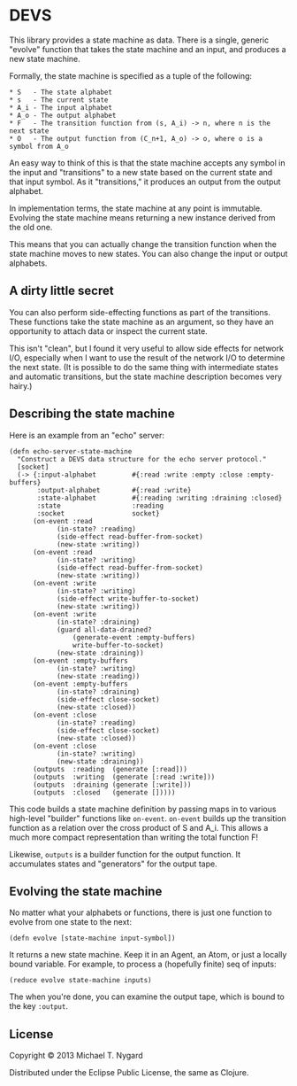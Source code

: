 # DEVS

This library provides a state machine as data. There is a single,
generic "evolve" function that takes the state machine and an input,
and produces a new state machine.

Formally, the state machine is specified as a tuple of the following:

    * S   - The state alphabet
    * s   - The current state
    * A_i - The input alphabet
    * A_o - The output alphabet
    * F   - The transition function from (s, A_i) -> n, where n is the next state
    * O   - The output function from (C_n+1, A_o) -> o, where o is a symbol from A_o

An easy way to think of this is that the state machine accepts any
symbol in the input and "transitions" to a new state based on the
current state and that input symbol. As it "transitions," it produces
an output from the output alphabet.

In implementation terms, the state machine at any point is
immutable. Evolving the state machine means returning a new instance
derived from the old one.

This means that you can actually change the transition function when
the state machine moves to new states. You can also change the input
or output alphabets.

## A dirty little secret

You can also perform side-effecting functions as part of the
transitions. These functions take the state machine as an argument, so
they have an opportunity to attach data or inspect the current state.

This isn't "clean", but I found it very useful to allow side effects
for network I/O, especially when I want to use the result of the
network I/O to determine the next state. (It is possible to do the
same thing with intermediate states and automatic transitions, but the
state machine description becomes very hairy.)

## Describing the state machine

Here is an example from an "echo" server:

    (defn echo-server-state-machine
      "Construct a DEVS data structure for the echo server protocol."
      [socket]
      (-> {:input-alphabet         #{:read :write :empty :close :empty-buffers}
           :output-alphabet        #{:read :write}
           :state-alphabet         #{:reading :writing :draining :closed}
           :state                  :reading
           :socket                 socket}
          (on-event :read
                (in-state? :reading)
                (side-effect read-buffer-from-socket)
                (new-state :writing))
          (on-event :read
                (in-state? :writing)
                (side-effect read-buffer-from-socket)
                (new-state :writing))
          (on-event :write
                (in-state? :writing)
                (side-effect write-buffer-to-socket)
                (new-state :writing))
          (on-event :write
                (in-state? :draining)
                (guard all-data-drained?
                    (generate-event :empty-buffers)
                    write-buffer-to-socket)
                (new-state :draining))
          (on-event :empty-buffers
                (in-state? :writing)
                (new-state :reading))
          (on-event :empty-buffers
                (in-state? :draining)
                (side-effect close-socket)
                (new-state :closed))
          (on-event :close
                (in-state? :reading)
                (side-effect close-socket)
                (new-state :closed))
          (on-event :close
                (in-state? :writing)
                (new-state :draining))
          (outputs  :reading  (generate [:read]))
          (outputs  :writing  (generate [:read :write]))
          (outputs  :draining (generate [:write]))
          (outputs  :closed   (generate []))))

This code builds a state machine definition by passing maps in to
various high-level "builder" functions like `on-event`. `on-event`
builds up the transition function as a relation over the cross product
of S and A_i. This allows a much more compact representation than
writing the total function F!

Likewise, `outputs` is a builder function for the output function. It
accumulates states and "generators" for the output tape.

## Evolving the state machine

No matter what your alphabets or functions, there is just one function
to evolve from one state to the next:

    (defn evolve [state-machine input-symbol])
    
It returns a new state machine. Keep it in an Agent, an Atom, or just
a locally bound variable. For example, to process a (hopefully finite)
seq of inputs:

    (reduce evolve state-machine inputs)

The when you're done, you can examine the output tape, which is bound
to the key `:output`.

## License

Copyright © 2013 Michael T. Nygard

Distributed under the Eclipse Public License, the same as Clojure.
